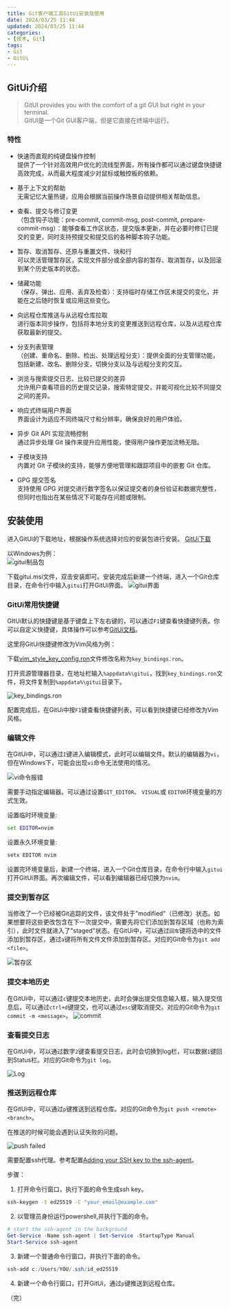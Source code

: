 ```yaml
---
title: Git客户端工具GitUi安装及使用
date: 2024/03/25 11:44
updated: 2024/03/25 11:44
categories:
- [技术, Git]
tags:
- Git
- GitUi
---
```


## GitUi介绍

> GitUI provides you with the comfort of a git GUI but right in your terminal.  
> GitUI是一个Git GUI客户端，但是它直接在终端中运行。

### 特性

- 快速而直观的纯键盘操作控制  
提供了一个针对高效用户优化的流线型界面，所有操作都可以通过键盘快捷键高效完成，从而最大程度减少对鼠标或触控板的依赖。

- 基于上下文的帮助  
无需记忆大量热键，应用会根据当前操作场景自动提供相关帮助信息。

- 查看、提交与修订变更  
（包含钩子功能：pre-commit, commit-msg, post-commit, prepare-commit-msg）：能够查看工作区状态，提交版本更新，并在必要时修订已提交的变更，同时支持预提交和提交后的各种脚本钩子功能。

- 暂存、取消暂存、还原与重置文件、块和行  
可以灵活管理暂存区，实现文件部分或全部内容的暂存、取消暂存，以及回滚到某个历史版本的状态。

- 储藏功能  
（保存、弹出、应用、丢弃及检查）：支持临时存储工作区未提交的变化，并能在之后随时恢复或应用这些变化。

- 向远程仓库推送与从远程仓库拉取  
进行版本同步操作，包括将本地分支的变更推送到远程仓库，以及从远程仓库获取最新的提交。

- 分支列表管理  
（创建、重命名、删除、检出、处理远程分支）：提供全面的分支管理功能，包括新建、改名、删除分支，切换分支以及与远程分支的交互。

- 浏览与搜索提交日志、比较已提交的差异  
允许用户查看项目的历史提交记录，搜索特定提交，并能可视化比较不同提交之间的差异。

- 响应式终端用户界面  
界面设计为适应不同终端尺寸和分辨率，确保良好的用户体验。

- 异步 Git API 实现流畅控制  
通过异步处理 Git 操作来提升应用性能，使得用户操作更加流畅无阻。

- 子模块支持  
内置对 Git 子模块的支持，能够方便地管理和跟踪项目中的嵌套 Git 仓库。

- GPG 提交签名  
支持使用 GPG 对提交进行数字签名以保证提交者的身份验证和数据完整性，但同时也指出在某些情况下可能存在问题或限制。


## 安装使用

进入GitUi的下载地址，根据操作系统选择对应的安装包进行安装。
[GitUi下载](https://github.com/extrawurst/gitui/releases)

以Windows为例：  
![gitui制品包](./assets/image-16768202869359616.png)

下载gitui.msi文件，双击安装即可。安装完成后新建一个终端，进入一个Git仓库目录，在命令行中输入`gitui`打开GitUi界面。
![gitui界面](./assets/image-16768202914071552.png)

### GitUi常用快捷键

GItUi默认的快捷键是基于键盘上下左右键的，可以通过`F1`键查看快捷键列表。你可以自定义快捷键，具体操作可以参考[GitUi文档](https://github.com/extrawurst/gitui/blob/master/KEY_CONFIG.md)。

这里将GitUi快捷键修改为Vim风格为例：

下载[vim_style_key_config.ron](https://raw.githubusercontent.com/extrawurst/gitui/master/vim_style_key_config.ron)文件修改名称为`key_bindings.ron`。

打开资源管理器目录，在地址栏输入`%appdata%\gitui`，找到`key_bindings.ron`文件，将文件复制到`%appdata%\gitui`目录下。

![key_bindings.ron](./assets/image-16768202949673984.png)

配置完成后，在GitUi中按`F1`键查看快捷键列表，可以看到快捷键已经修改为Vim风格。


### 编辑文件

在GitUi中，可以通过`I`键进入编辑模式，此时可以编辑文件。默认的编辑器为`vi`，但在Windows下，可能会出现`vi`命令无法使用的情况。

![vi命令报错](./assets/image-16768202733110272.png)

需要手动指定编辑器。可以通过设置`GIT_EDITOR`、 `VISUAL`或 `EDITOR`环境变量的方式生效。

设置临时环境变量:
```cmd
set EDITOR=nvim
```

设置永久环境变量:
```cmd
setx EDITOR nvim
```

设置完环境变量后，新建一个终端，进入一个Git仓库目录，在命令行中输入`gitui`打开GitUi界面。再次编辑文件，可以看到编辑器已经切换为`nvim`。

### 提交到暂存区

当修改了一个已经被Git追踪的文件，该文件处于"modified"（已修改）状态。如果想要将这些更改包含在下一次提交中，需要先将它们添加到暂存区域（也称为索引），此时文件就进入了"staged"状态。在GitUi中，可以通过`回车`键将选中的文件添加到暂存区，通过`a`键将所有文件文件添加到暂存区。对应的Git命令为`git add <file>`。

![暂存区](./assets/image-16768202668049408.png)

### 提交本地历史

在GitUi中，可以通过`c`键提交本地历史，此时会弹出提交信息输入框，输入提交信息后，可以通过`ctrl+d`键提交，也可以通过`esc`键取消提交。对应的Git命令为`git commit -m <message>`。
![commit](./assets/image-16768202776347648.png)

### 查看提交日志

在GitUi中，可以通过数字`2`键查看提交日志，此时会切换到log栏，可以数据`1`键回到Status栏。对应的Git命令为`git log`。

![Log](./assets/image-16768202814080000.png)

### 推送到远程仓库

在GitUi中，可以通过`p`键推送到远程仓库。对应的Git命令为`git push <remote> <branch>`。

在推送的时候可能会遇到认证失败的问题。

![push failed](./assets/image-20240331120735204.png)



需要配置ssh代理。参考配置[Adding your SSH key to the ssh-agent](https://docs.github.com/en/authentication/connecting-to-github-with-ssh/generating-a-new-ssh-key-and-adding-it-to-the-ssh-agent#adding-your-ssh-key-to-the-ssh-agent)。

步骤：

1. 打开命令行窗口，执行下面的命令生成ssh key。

```cmd
ssh-keygen -t ed25519 -C "your_email@example.com"
```

2. 以管理员身份运行powershell,并执行下面的命令。

```ps1
# start the ssh-agent in the background
Get-Service -Name ssh-agent | Set-Service -StartupType Manual
Start-Service ssh-agent
```
3. 新建一个普通命令行窗口，并执行下面的命令。

```ps1
ssh-add c:/Users/YOU/.ssh/id_ed25519
```

4. 新建一个命令行窗口，打开GitUi，通过`p`键推送到远程仓库。

（完）